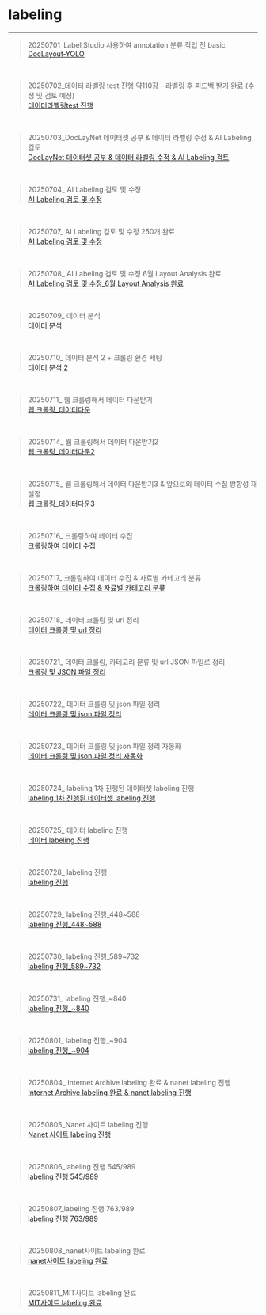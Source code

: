 # labeling
<hr>

> 20250701_Label Studio 사용하여 annotation 분류 작업 전 basic <br>
> [DocLayout-YOLO](https://github.com/daanhaa/labeling/blob/main/20250701.md)
<br>

> 20250702_데이터 라벨링 test 진행 약110장 - 라벨링 후 피드백 받기 완료 (수정 및 검토 예정) <br>
> [데이터라벨링test 진행](https://github.com/daanhaa/labeling/blob/main/20250702.md)
<br>

> 20250703_DocLayNet 데이터셋 공부 & 데이터 라벨링 수정 & AI Labeling 검토 <br>
> [DocLayNet 데이터셋 공부 & 데이터 라벨링 수정 & AI Labeling 검토](https://github.com/daanhaa/labeling/blob/main/20250703.md)
<br>

> 20250704_ AI Labeling 검토 및 수정 <br>
> [AI Labeling 검토 및 수정](https://github.com/daanhaa/labeling/blob/main/20250704.md)
<br>

> 20250707_ AI Labeling 검토 및 수정 250개 완료 <br>
> [AI Labeling 검토 및 수정](https://github.com/daanhaa/labeling/blob/main/20250707.md)
<br>

> 20250708_ AI Labeling 검토 및 수정 6월 Layout Analysis 완료 <br>
> [AI Labeling 검토 및 수정_6월 Layout Analysis 완료](https://github.com/daanhaa/labeling/blob/main/20250708.md)
<br>

> 20250709_ 데이터 분석 <br>
> [데이터 분석](https://github.com/daanhaa/labeling/blob/main/20250709.md)
<br>

> 20250710_ 데이터 분석 2 + 크롤링 환경 세팅 <br>
> [데이터 분석 2](https://github.com/daanhaa/labeling/blob/main/20250710.md)
<br>

> 20250711_ 웹 크롤링해서 데이터 다운받기 <br>
> [웹 크롤링_데이터다운](https://github.com/daanhaa/labeling/blob/main/20250711.md)
<br>

> 20250714_ 웹 크롤링해서 데이터 다운받기2 <br>
> [웹 크롤링_데이터다운2](https://github.com/daanhaa/labeling/blob/main/20250714.md)
<br>

> 20250715_ 웹 크롤링해서 데이터 다운받기3 & 앞으로의 데이터 수집 방향성 재설정 <br>
> [웹 크롤링_데이터다운3](https://github.com/daanhaa/labeling/blob/main/20250715.md)
<br>

> 20250716_ 크롤링하여 데이터 수집 <br>
> [크롤링하여 데이터 수집](https://github.com/daanhaa/labeling/blob/main/20250716.md)
<br>

> 20250717_ 크롤링하여 데이터 수집 & 자료별 카테고리 분류 <br>
> [크롤링하여 데이터 수집 & 자료별 카테고리 분류](https://github.com/daanhaa/labeling/blob/main/20250717.md)
<br>

> 20250718_ 데이터 크롤링 및 url 정리 <br>
> [데이터 크롤링 및 url 정리](https://github.com/daanhaa/labeling/blob/main/20250718.md)
<br>

> 20250721_ 데이터 크롤링, 카테고리 분류 및 url JSON 파일로 정리 <br>
> [크롤링 및 JSON 파일 정리](https://github.com/daanhaa/labeling/blob/main/20250721.md)
<br>

> 20250722_ 데이터 크롤링 및 json 파일 정리 <br>
> [데이터 크롤링 및 json 파일 정리](https://github.com/daanhaa/labeling/blob/main/20250722.md)
<br>

> 20250723_ 데이터 크롤링 및 json 파일 정리 자동화 <br>
> [데이터 크롤링 및 json 파일 정리 자동화](https://github.com/daanhaa/labeling/blob/main/20250723.md)
<br>

> 20250724_ labeling 1차 진행된 데이터셋 labeling 진행 <br>
> [labeling 1차 진행된 데이터셋 labeling 진행](https://github.com/daanhaa/labeling/blob/main/20250724.md)
<br>

> 20250725_ 데이터 labeling 진행 <br>
> [데이터 labeling 진행](https://github.com/daanhaa/labeling/blob/main/20250725.md)
<br>

> 20250728_ labeling 진행 <br>
> [labeling 진행](https://github.com/daanhaa/labeling/blob/main/20250728.md)
<br>

> 20250729_ labeling 진행_448~588 <br>
> [labeling 진행_448~588](https://github.com/daanhaa/labeling/blob/main/20250729.md)
<br>

> 20250730_ labeling 진행_589~732 <br>
> [labeling 진행_589~732](https://github.com/daanhaa/labeling/blob/main/20250730.md)
<br>

> 20250731_ labeling 진행_~840<br>
> [labeling 진행_~840](https://github.com/daanhaa/labeling/blob/main/20250731.md)
<br>

> 20250801_ labeling 진행_~904<br>
> [labeling 진행_~904](https://github.com/daanhaa/labeling/blob/main/20250801.md)
<br>

> 20250804_ Internet Archive labeling 완료 & nanet labeling 진행<br>
> [Internet Archive labeling 완료 & nanet labeling 진행](https://github.com/daanhaa/labeling/blob/main/20250804.md)
<br>

> 20250805_Nanet 사이트 labeling 진행<br>
> [Nanet 사이트 labeling 진행](https://github.com/daanhaa/labeling/blob/main/20250805.md)
<br>

> 20250806_labeling 진행 545/989<br>
> [labeling 진행 545/989](https://github.com/daanhaa/labeling/blob/main/20250806.md)
<br>

> 20250807_labeling 진행 763/989<br>
> [labeling 진행 763/989](https://github.com/daanhaa/labeling/blob/main/20250807.md)
<br>

> 20250808_nanet사이트 labeling 완료<br>
> [nanet사이트 labeling 완료](https://github.com/daanhaa/labeling/blob/main/20250808.md)
<br>


> 20250811_MIT사이트 labeling 완료<br>
> [MIT사이트 labeling 완료](https://github.com/daanhaa/labeling/blob/main/20250811.md)
<br>
